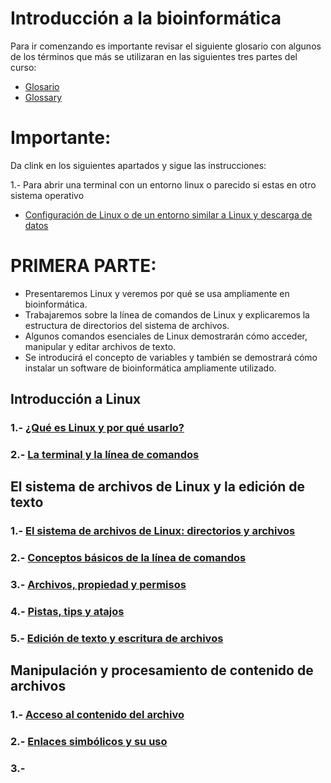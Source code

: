 # Introducción a la bioinformática

Para ir comenzando es importante revisar el siguiente glosario con algunos de los términos que más se utilizaran en las siguientes tres partes del curso:
- [Glosario](Glosario.md)
- [Glossary](Glossary.md)

# Importante:

Da clink en los siguientes apartados y sigue las instrucciones: 

1.- Para abrir una terminal con un entorno linux o parecido si estas en otro sistema operativo  
- [Configuración de Linux o de un entorno similar a Linux y descarga de datos](Inst_conf_Linux.md)

# PRIMERA PARTE:  

- Presentaremos Linux y veremos por qué se usa ampliamente en bioinformática. 
- Trabajaremos sobre la línea de comandos de Linux y explicaremos la estructura de directorios del sistema de archivos. 
- Algunos comandos esenciales de Linux demostrarán cómo acceder, manipular y editar archivos de texto.  
- Se introducirá el concepto de variables y también se demostrará cómo instalar un software de bioinformática ampliamente utilizado.    

## Introducción a Linux
### 1.- [¿Qué es Linux y por qué usarlo?](Primera_Parte/Linux.md)
### 2.- [La terminal y la línea de comandos](Primera_Parte/Terminal.md)

## El sistema de archivos de Linux y la edición de texto  
### 1.- [El sistema de archivos de Linux: directorios y archivos](Primera_Parte/Sistema_archivos_linux.md)
### 2.- [Conceptos básicos de la línea de comandos](https://drive.google.com/file/d/11GkVnLle3i96RNKEW12sZtv6_dH35THJ/view?usp=sharing)
### 3.- [Archivos, propiedad y permisos](Primera_Parte/Archivos_permisos.md)
### 4.- [Pistas, tips y atajos](https://drive.google.com/file/d/1Fwb7rzihKH6SpdX6pCLlJZqEppxmxBpI/view?usp=sharing)
### 5.- [Edición de texto y escritura de archivos](Primera_Parte/Edicion_texto.md)

## Manipulación y procesamiento de contenido de archivos  
### 1.- [Acceso al contenido del archivo](Primera_Parte/Acceso_cont_archivo.md)
### 2.- [Enlaces simbólicos y su uso](Primera_Parte/Enlaces_simbolicos.md)
### 3.- []()

